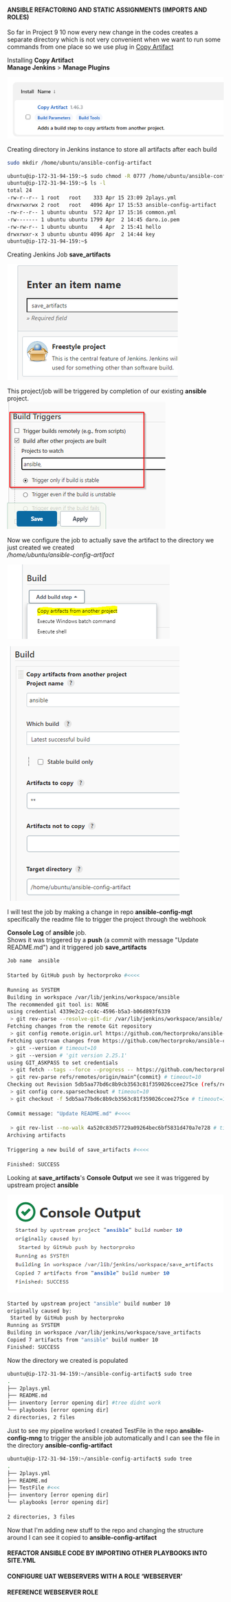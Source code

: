 
#### ANSIBLE REFACTORING AND STATIC ASSIGNMENTS (IMPORTS AND ROLES)
So far in Project 9 10
now every new change in the codes creates a separate directory which is not very convenient when we want to run some commands from one place so we use plug in [Copy Artifact](https://plugins.jenkins.io/copyartifact/)   


Installing **Copy Artifact**  
**Manage Jenkins** >  **Manage Plugins**  

![Markdown Logo](https://raw.githubusercontent.com/hectorproko/ANSIBLE-REFACTORING-ASSIGNMENTS-IMPORTS/main/images/copyArtifact.png)


Creating directory in Jenkins instance to store all artifacts after each build
``` bash
sudo mkdir /home/ubuntu/ansible-config-artifact
```

``` bash
ubuntu@ip-172-31-94-159:~$ sudo chmod -R 0777 /home/ubuntu/ansible-config-artifact	
ubuntu@ip-172-31-94-159:~$ ls -l
total 24
-rw-r--r-- 1 root   root    333 Apr 15 23:09 2plays.yml
drwxrwxrwx 2 root   root   4096 Apr 17 15:53 ansible-config-artifact
-rw-r--r-- 1 ubuntu ubuntu  572 Apr 17 15:16 common.yml
-rw------- 1 ubuntu ubuntu 1799 Apr  2 14:45 daro.io.pem
-rw-rw-r-- 1 ubuntu ubuntu    4 Apr  2 15:41 hello
drwxrwxr-x 3 ubuntu ubuntu 4096 Apr  2 14:44 key
ubuntu@ip-172-31-94-159:~$
```


Creating Jenkins Job **save_artifacts**

![Markdown Logo](https://raw.githubusercontent.com/hectorproko/ANSIBLE-REFACTORING-ASSIGNMENTS-IMPORTS/main/images/itemName.png)


This project/job will be triggered by completion of our existing **ansible** project.   
![Markdown Logo](https://raw.githubusercontent.com/hectorproko/ANSIBLE-REFACTORING-ASSIGNMENTS-IMPORTS/main/images/copy_artifact_trigger.png)


Now we configure the job to actually save the artifact to the directory we just created we created  
_/home/ubuntu/ansible-config-artifact_  

![Markdown Logo](https://raw.githubusercontent.com/hectorproko/ANSIBLE-REFACTORING-ASSIGNMENTS-IMPORTS/main/images/build1.png)

![Markdown Logo](https://raw.githubusercontent.com/hectorproko/ANSIBLE-REFACTORING-ASSIGNMENTS-IMPORTS/main/images/build2.png)

I will test the job by making a change in repo **ansible-config-mgt** specifically the readme file to trigger the project through the webhook

**Console Log** of **ansible** job.  
Shows it was triggered by a **push** (a commit with message "Update README.md") and it triggered job **save_artifacts**
``` bash
Job name  ansible

Started by GitHub push by hectorproko #<<<<

Running as SYSTEM
Building in workspace /var/lib/jenkins/workspace/ansible
The recommended git tool is: NONE
using credential 4339e2c2-cc4c-4596-b5a3-b06d893f6339
 > git rev-parse --resolve-git-dir /var/lib/jenkins/workspace/ansible/.git # timeout=10
Fetching changes from the remote Git repository
 > git config remote.origin.url https://github.com/hectorproko/ansible-config-mgt.git # timeout=10
Fetching upstream changes from https://github.com/hectorproko/ansible-config-mgt.git
 > git --version # timeout=10
 > git --version # 'git version 2.25.1'
using GIT_ASKPASS to set credentials 
 > git fetch --tags --force --progress -- https://github.com/hectorproko/ansible-config-mgt.git +refs/heads/*:refs/remotes/origin/* # timeout=10
 > git rev-parse refs/remotes/origin/main^{commit} # timeout=10
Checking out Revision 5db5aa77bd6c8b9cb3563c81f359026ccee275ce (refs/remotes/origin/main)
 > git config core.sparsecheckout # timeout=10
 > git checkout -f 5db5aa77bd6c8b9cb3563c81f359026ccee275ce # timeout=10

Commit message: "Update README.md" #<<<<
 
 > git rev-list --no-walk 4a520c83d57729a09264bec6bf5831d470a7e728 # timeout=10
Archiving artifacts

Triggering a new build of save_artifacts #<<<<

Finished: SUCCESS
```

Looking at **save_artifacts**'s **Console Output** we see it was triggered by upstream project **ansible**

![Markdown Logo](https://raw.githubusercontent.com/hectorproko/ANSIBLE-REFACTORING-ASSIGNMENTS-IMPORTS/main/images/consoleOutput.png)

``` bash
Started by upstream project "ansible" build number 10	
originally caused by:
 Started by GitHub push by hectorproko
Running as SYSTEM
Building in workspace /var/lib/jenkins/workspace/save_artifacts
Copied 7 artifacts from "ansible" build number 10
Finished: SUCCESS
```

Now the directory we created is populated 
``` bash
ubuntu@ip-172-31-94-159:~/ansible-config-artifact$ sudo tree
.
├── 2plays.yml
├── README.md
├── inventory [error opening dir] #tree didnt work
└── playbooks [error opening dir]
2 directories, 2 files
```

Just to see my pipeline worked I created TestFile in the repo **ansible-config-mng** to trigger the ansible job automatically and I can see the file in the directory **ansible-config-artifact**

``` bash
ubuntu@ip-172-31-94-159:~/ansible-config-artifact$ sudo tree
.
├── 2plays.yml
├── README.md
├── TestFile #<<<
├── inventory [error opening dir]
└── playbooks [error opening dir]

2 directories, 3 files
```

Now that I'm adding new stuff to the repo and changing the structure around I can see it copied to **ansible-config-artifact**



#### REFACTOR ANSIBLE CODE BY IMPORTING OTHER PLAYBOOKS INTO SITE.YML  


#### CONFIGURE UAT WEBSERVERS WITH A ROLE ‘WEBSERVER’  


#### REFERENCE WEBSERVER ROLE  

